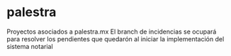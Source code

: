 # palestra
Proyectos asociados a palestra.mx
El branch de incidencias se ocupará para resolver los pendientes que quedarón al iniciar la implementación del sistema notarial
